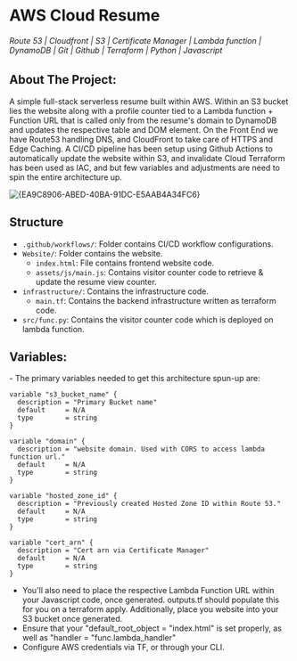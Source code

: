 <h1>AWS Cloud Resume</h1>

<h6>Route 53 | Cloudfront | S3 | Certificate Manager | Lambda function | DynamoDB | Git | Github | Terraform | Python | Javascript </h6> 

<h2>About The Project:</h2>
A simple full-stack serverless resume built within AWS. Within an S3 bucket lies the website along with a profile counter tied to a Lambda function + Function URL that is called only from the resume's domain to DynamoDB and updates the respective table and DOM element. 
On the Front End we have Route53 handling DNS, and CloudFront to take care of HTTPS and Edge Caching. A CI/CD pipeline has been setup using Github Actions to automatically update the website within S3, and invalidate Cloud Terraform has been used as IAC, and but few variables and adjustments are need to spin the entire architecture up.


![{EA9C8906-ABED-40BA-91DC-E5AAB4A34FC6}](https://github.com/user-attachments/assets/e9b6656b-2091-415b-95e7-ac4c10c9fdcf)

<h2>Structure</h2>

- `.github/workflows/`: Folder contains CI/CD workflow configurations.
- `Website/`: Folder contains the website.
    - `index.html`: File contains frontend website code.
    - `assets/js/main.js`: Contains visitor counter code to retrieve & update the resume view counter.
- `infrastructure/`: Contains the infrastructure code.
    - `main.tf`: Contains the backend infrastructure written as terraform code.
 - `src/func.py`: Contains the visitor counter code which is deployed on lambda function.

<h2>Variables:</h2>
- The primary variables needed to get this architecture spun-up are:

```
variable "s3_bucket_name" {
  description = "Primary Bucket name"
  default     = N/A
  type        = string
}

variable "domain" {
  description = "website domain. Used with CORS to access lambda function url."
  default     = N/A
  type        = string
}

variable "hosted_zone_id" {
  description = "Previously created Hosted Zone ID within Route 53."
  default     = N/A
  type        = string
}

variable "cert_arn" {
  description = "Cert arn via Certificate Manager"
  default     = N/A
  type        = string
}
```

- You'll also need to place the respective Lambda Function URL within your Javascript code, once generated. outputs.tf should populate this for you on a terraform apply. Additionally, place you website into your S3 bucket once generated.
- Ensure that your "default_root_object = "index.html" is set properly, as well as "handler = "func.lambda_handler"
- Configure AWS credentials via TF, or through your CLI.
